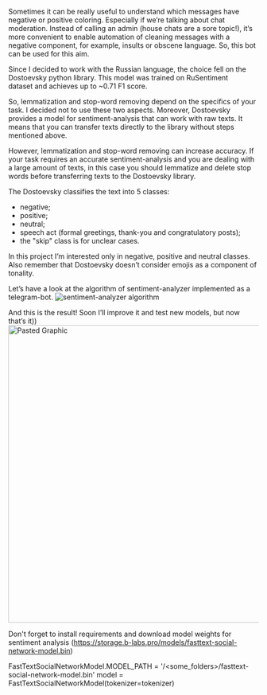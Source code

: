 Sometimes it can be really useful to understand which messages have negative or positive coloring. Especially if we’re talking about chat moderation. Instead of calling an admin (house chats are a sore topic!), it’s more convenient to enable automation of cleaning messages with a negative component, for example, insults or obscene language. So, this bot can be used for this aim.

Since I decided to work with the Russian language, the choice fell on the Dostoevsky python library. This model was trained on RuSentiment dataset and achieves up to ~0.71 F1 score.

So, lemmatization and stop-word removing depend on the specifics of your task. I decided not to use these two aspects. Moreover, Dostoevsky provides a model for sentiment-analysis that can work with raw texts. It means that you can transfer texts directly to the library without steps mentioned above.

However, lemmatization and stop-word removing can increase accuracy. If your task requires an accurate sentiment-analysis and you are dealing with a large amount of texts, in this case you should lemmatize and delete stop words before transferring texts to the Dostoevsky library. 

The Dostoevsky classifies the text into 5 classes:
- negative;
- positive;
- neutral;
- speech act (formal greetings, thank-you and congratulatory posts);
- the "skip" class is for unclear cases.

In this project I’m interested only in negative, positive and neutral classes. Also remember that Dostoevsky doesn’t consider emojis as a component of tonality.

Let’s have a look at the algorithm of sentiment-analyzer implemented as a telegram-bot.
![sentiment-analyzer algorithm](https://github.com/NataliaKalinina13/tg_bot_sentiment_analyzer/assets/85068191/0fbc7207-d473-4d6b-8a74-03e2ecb78abf)


And this is the result! Soon I’ll improve it and test new models, but now that’s it))
<img width="598" alt="Pasted Graphic" src="https://github.com/NataliaKalinina13/tg_bot_sentiment_analyzer/assets/85068191/69851699-4beb-4815-ae5b-0b2bcc8703ef">


Don't forget to install requirements and download model weights for sentiment analysis (https://storage.b-labs.pro/models/fasttext-social-network-model.bin)

FastTextSocialNetworkModel.MODEL_PATH = '/<some_folders>/fasttext-social-network-model.bin' model = FastTextSocialNetworkModel(tokenizer=tokenizer)

